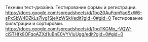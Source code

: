 Техники тест-дизайна.
Тестирование формы и регистрации. https://docs.google.com/spreadsheets/d/1bo20AuFqmYadSxW6-sPxSbW4DZkLs7Iyg1SjeXzWSkI/edit?gid=0#gid=0
Тестирование фильтрации и сортировки. https://docs.google.com/spreadsheets/d/1pqTKGMo_-VQW-ciSTHfk8OFqoAZXd1uBnE0VYViuUgg/edit?gid=0#gid=0
